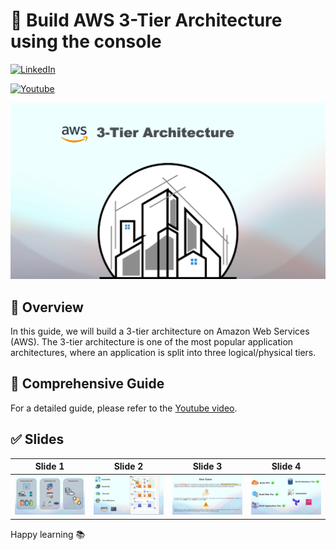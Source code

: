 # 🚀 Build AWS 3-Tier Architecture using the console 
[![LinkedIn](https://img.shields.io/badge/Connect%20with%20me%20on-LinkedIn-blue.svg)](https://www.linkedin.com/in/amine-maalej/)

[![Youtube](https://img.shields.io/badge/YouTube-FF0000?style=for-the-badge&logo=youtube&logoColor=white)](https://www.youtube.com/@CloudTech_with_Amine)


![](slides/slide0.png)


## 🌟 Overview
In this guide,  we will build a 3-tier architecture on Amazon Web Services (AWS). 
The 3-tier architecture is one of the most popular application architectures, where an application is split into three logical/physical tiers.

## 📝 Comprehensive Guide
For a detailed guide, please refer to the [Youtube video](https://www.youtube.com/watch?v=YwRXv27BZrw).

## ✅ Slides

Slide 1            | Slide 2         | Slide 3        | Slide 4
:------------------------:|:-----------------------:|:----------------------:|:----------------------:
![](slides/slide1.png)  | ![](slides/slide2.png) | ![](slides/slide3.png) | ![](slides/slide4.png)



Happy learning 📚
